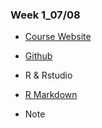  ### Week 1_07/08
 
   * [Course Website](https://www.peculab.org/2019/07/03/108-%e5%85%a8%e5%9c%8b%e5%a4%8f%e5%ad%a3%e5%ad%b8%e9%99%a2%e8%aa%b2%e7%a8%8b%e5%85%a7%e5%ae%b9/)

   * [Github](https://www.peculab.org/2019/07/03/108-%e5%85%a8%e5%9c%8b%e5%a4%8f%e5%ad%a3%e5%ad%b8%e9%99%a2%e5%ad%b8%e5%93%a1-github/)
    
   * R & Rstudio
    
   * [R Markdown](https://rachel0718.github.io/data_science/week%201_0708/hw_0.html)
    
   * Note
